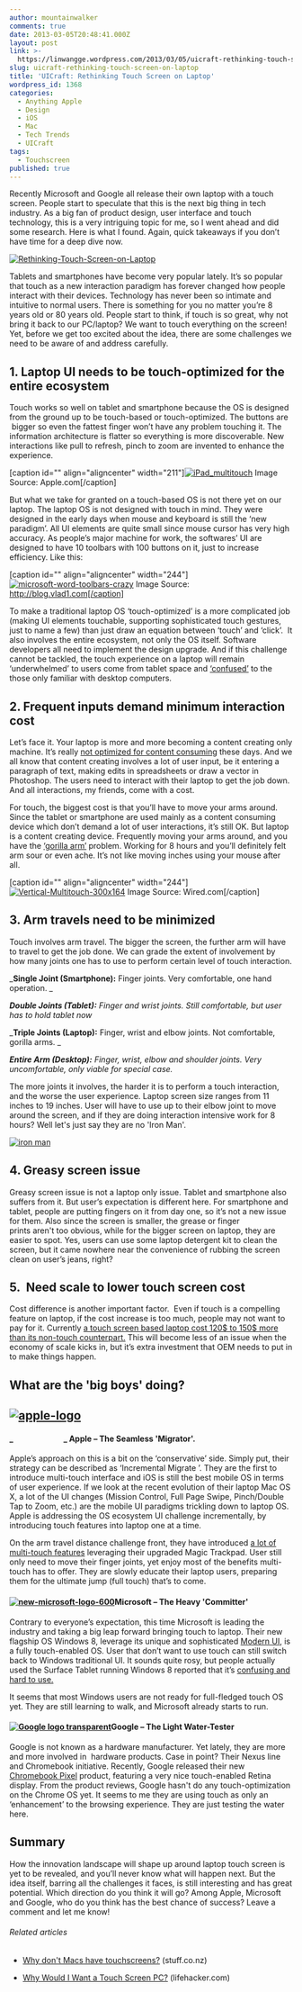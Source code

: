 ```yaml
---
author: mountainwalker
comments: true
date: 2013-03-05T20:48:41.000Z
layout: post
link: >-
  https://linwangge.wordpress.com/2013/03/05/uicraft-rethinking-touch-screen-on-laptop/
slug: uicraft-rethinking-touch-screen-on-laptop
title: 'UICraft: Rethinking Touch Screen on Laptop'
wordpress_id: 1368
categories:
  - Anything Apple
  - Design
  - iOS
  - Mac
  - Tech Trends
  - UICraft
tags:
  - Touchscreen
published: true
---
```


Recently Microsoft and Google all release their own laptop with a touch screen. People start to speculate that this is the next big thing in tech industry. As a big fan of product design, user interface and touch technology, this is a very intriguing topic for me, so I went ahead and did some research. Here is what I found. Again, quick takeaways if you don’t have time for a deep dive now.


[![Rethinking-Touch-Screen-on-Laptop](http://linwangge.files.wordpress.com/2013/03/rethinking-touch-screen-on-laptop_thumb.png)](http://linwangge.files.wordpress.com/2013/03/rethinking-touch-screen-on-laptop.png)


Tablets and smartphones have become very popular lately. It’s so popular that touch as a new interaction paradigm has forever changed how people interact with their devices. Technology has never been so intimate and intuitive to normal users. There is something for you no matter you’re 8 years old or 80 years old. People start to think, if touch is so great, why not bring it back to our PC/laptop? We want to touch everything on the screen! Yet, before we get too excited about the idea, there are some challenges we need to be aware of and address carefully.


## 1. Laptop UI needs to be touch-optimized for the entire ecosystem


Touch works so well on tablet and smartphone because the OS is designed from the ground up to be touch-based or touch-optimized. The buttons are  bigger so even the fattest finger won’t have any problem touching it. The information architecture is flatter so everything is more discoverable. New interactions like pull to refresh, pinch to zoom are invented to enhance the experience.

[caption id="" align="aligncenter" width="211"][![iPad_multitouch](http://linwangge.files.wordpress.com/2013/03/ipad_multitouch_thumb.jpg)](http://linwangge.files.wordpress.com/2013/03/ipad_multitouch.jpg) Image Source: Apple.com[/caption]

But what we take for granted on a touch-based OS is not there yet on our laptop. The laptop OS is not designed with touch in mind. They were designed in the early days when mouse and keyboard is still the ‘new paradigm’. All UI elements are quite small since mouse cursor has very high accuracy. As people’s major machine for work, the softwares’ UI are designed to have 10 toolbars with 100 buttons on it, just to increase efficiency. Like this:

[caption id="" align="aligncenter" width="244"][![microsoft-word-toolbars-crazy](http://linwangge.files.wordpress.com/2013/03/microsoft-word-toolbars-crazy_thumb.png)](http://linwangge.files.wordpress.com/2013/03/microsoft-word-toolbars-crazy.png) Image Source: http://blog.vlad1.com[/caption]

To make a traditional laptop OS ‘touch-optimized’ is a more complicated job (making UI elements touchable, supporting sophisticated touch gestures, just to name a few) than just draw an equation between ‘touch’ and ‘click’.  It also involves the entire ecosystem, not only the OS itself. Software developers all need to implement the design upgrade. And if this challenge cannot be tackled, the touch experience on a laptop will remain ‘underwhelmed’ to users come from tablet space and [‘confused’](http://www.nbcnews.com/technology/gadgetbox/usability-expert-finds-windows-8-pc-confusing-954680) to the those only familiar with desktop computers.


## 2. Frequent inputs demand minimum interaction cost


Let’s face it. Your laptop is more and more becoming a content creating only machine. It’s really [not optimized for content consuming](http://linwangge.wordpress.com/2013/03/04/where-does-pc-fall-short-of-content-consuming/) these days. And we all know that content creating involves a lot of user input, be it entering a paragraph of text, making edits in spreadsheets or draw a vector in Photoshop. The users need to interact with their laptop to get the job down. And all interactions, my friends, come with a cost.

For touch, the biggest cost is that you’ll have to move your arms around. Since the tablet or smartphone are used mainly as a content consuming device which don’t demand a lot of user interactions, it’s still OK. But laptop is a content creating device. Frequently moving your arms around, and you have the [‘gorilla arm’](https://www.scientificamerican.com/article.cfm?id=why-touch-screens-will-not-take-over) problem. Working for 8 hours and you’ll definitely felt arm sour or even ache. It’s not like moving inches using your mouse after all.

[caption id="" align="aligncenter" width="244"][![Vertical-Multitouch-300x164](http://linwangge.files.wordpress.com/2013/03/vertical-multitouch-300x164_thumb.png)](http://linwangge.files.wordpress.com/2013/03/vertical-multitouch-300x164.png) Image Source: Wired.com[/caption]


## 3. Arm travels need to be minimized


Touch involves arm travel. The bigger the screen, the further arm will have to travel to get the job done. We can grade the extent of involvement by how many joints one has to use to perform certain level of touch interaction.

_**Single Joint (Smartphone):** Finger joints. Very comfortable, one hand operation. _

_**Double Joints (Tablet):** Finger and wrist joints. Still comfortable, but user has to hold tablet now_

_**Triple Joints (Laptop):** Finger, wrist and elbow joints. Not comfortable, gorilla arms. _

_**Entire Arm (Desktop):** Finger, wrist, elbow and shoulder joints. Very uncomfortable, only viable for special case._

The more joints it involves, the harder it is to perform a touch interaction, and the worse the user experience. Laptop screen size ranges from 11 inches to 19 inches. User will have to use up to their elbow joint to move around the screen, and if they are doing interaction intensive work for 8 hours? Well let's just say they are no 'Iron Man'.

[![iron man](http://linwangge.files.wordpress.com/2013/03/iron-man.jpg)](http://linwangge.files.wordpress.com/2013/03/iron-man.jpg)


## 4. Greasy screen issue


Greasy screen issue is not a laptop only issue. Tablet and smartphone also suffers from it. But user’s expectation is different here. For smartphone and tablet, people are putting fingers on it from day one, so it’s not a new issue for them. Also since the screen is smaller, the grease or finger prints aren't too obvious, while for the bigger screen on laptop, they are easier to spot. Yes, users can use some laptop detergent kit to clean the screen, but it came nowhere near the convenience of rubbing the screen clean on user’s jeans, right?


## 5.  Need scale to lower touch screen cost


Cost difference is another important factor.  Even if touch is a compelling feature on laptop, if the cost increase is too much, people may not want to pay for it. Currently [a touch screen based laptop cost 120$ to 150$ more than its non-touch counterpart.](http://money.cnn.com/2012/12/28/technology/mobile/windows-8-touchscreen/index.html) This will become less of an issue when the economy of scale kicks in, but it’s extra investment that OEM needs to put in to make things happen.




## **What are the 'big boys' doing?**




## [![apple-logo](http://linwangge.files.wordpress.com/2013/03/apple-logo.gif?w=122)](http://linwangge.files.wordpress.com/2013/03/apple-logo.gif)




#### _                           _ Apple – The Seamless 'Migrator'.


Apple’s approach on this is a bit on the ‘conservative’ side. Simply put, their strategy can be described as ‘Incremental Migrate ’. They are the first to introduce multi-touch interface and iOS is still the best mobile OS in terms of user experience. If we look at the recent evolution of their laptop Mac OS X, a lot of the UI changes (Mission Control, Full Page Swipe, Pinch/Double Tap to Zoom, etc.) are the mobile UI paradigms trickling down to laptop OS. Apple is addressing the OS ecosystem UI challenge incrementally, by introducing touch features into laptop one at a time.

On the arm travel distance challenge front, they have introduced [a lot of multi-touch features](http://www.apple.com/osx/what-is/gestures.html) leveraging their upgraded Magic Trackpad. User still only need to move their finger joints, yet enjoy most of the benefits multi-touch has to offer. They are slowly educate their laptop users, preparing them for the ultimate jump (full touch) that’s to come.




#### [![new-microsoft-logo-600](http://linwangge.files.wordpress.com/2013/03/new-microsoft-logo-600.jpg?w=150)](http://linwangge.files.wordpress.com/2013/03/new-microsoft-logo-600.jpg)Microsoft – The Heavy 'Committer'


Contrary to everyone’s expectation, this time Microsoft is leading the industry and taking a big leap forward bringing touch to laptop. Their new flagship OS Windows 8, leverage its unique and sophisticated [Modern UI](http://en.wikipedia.org/wiki/Metro_(design_language)), is a fully touch-enabled OS. User that don’t want to use touch can still switch back to Windows traditional UI. It sounds quite rosy, but people actually used the Surface Tablet running Windows 8 reported that it’s [confusing and hard to use.](http://www.nngroup.com/articles/windows-8-disappointing-usability/)

It seems that most Windows users are not ready for full-fledged touch OS yet. They are still learning to walk, and Microsoft already starts to run.




#### [![Google logo transparent](http://linwangge.files.wordpress.com/2013/03/google-logo-transparent.png?w=150)](http://linwangge.files.wordpress.com/2013/03/google-logo-transparent.png)Google – The Light Water-Tester


Google is not known as a hardware manufacturer. Yet lately, they are more and more involved in  hardware products. Case in point? Their Nexus line and Chromebook initiative. Recently, Google released their new [Chromebook Pixel](http://www.google.com/intl/en/chrome/devices/chromebook-pixel/#utm_campaign=en&utm_source=en-ha-na-us-bkws&utm_medium=ha) product, featuring a very nice touch-enabled Retina display. From the product reviews, Google hasn't do any touch-optimization on the Chrome OS yet. It seems to me they are using touch as only an ‘enhancement’ to the browsing experience. They are just testing the water here. 




## Summary


How the innovation landscape will shape up around laptop touch screen is yet to be revealed, and you’ll never know what will happen next. But the idea itself, barring all the challenges it faces, is still interesting and has great potential. Which direction do you think it will go? Among Apple, Microsoft and Google, who do you think has the best chance of success? Leave a comment and let me know!


###### Related articles





	
  * [Why don't Macs have touchscreens?](http://www.stuff.co.nz/technology/gadgets/8378338/Why-don-t-Macs-have-touchscreens) (stuff.co.nz)

	
  * [Why Would I Want a Touch Screen PC?](http://lifehacker.com/5978694/why-would-i-want-a-touch-screen-pc) (lifehacker.com)
